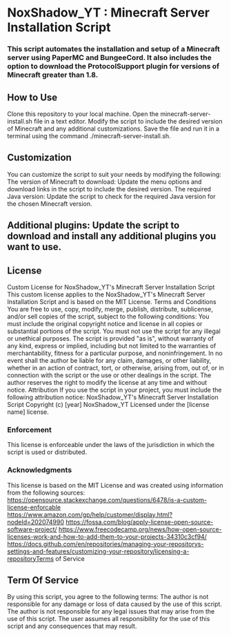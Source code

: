 # NoxShadow_YT : Minecraft Server Installation Script
### This script automates the installation and setup of a Minecraft server using PaperMC and BungeeCord. It also includes the option to download the ProtocolSupport plugin for versions of Minecraft greater than 1.8.
## How to Use
Clone this repository to your local machine.
Open the minecraft-server-install.sh file in a text editor.
Modify the script to include the desired version of Minecraft and any additional customizations.
Save the file and run it in a terminal using the command ./minecraft-server-install.sh.
## Customization
You can customize the script to suit your needs by modifying the following:
The version of Minecraft to download: Update the menu options and download links in the script to include the desired version.
The required Java version: Update the script to check for the required Java version for the chosen Minecraft version.
## Additional plugins: Update the script to download and install any additional plugins you want to use.
## License
Custom License for NoxShadow_YT's Minecraft Server Installation Script
This custom license applies to the NoxShadow_YT's Minecraft Server Installation Script and is based on the MIT License.
Terms and Conditions
You are free to use, copy, modify, merge, publish, distribute, sublicense, and/or sell copies of the script, subject to the following conditions:
You must include the original copyright notice and license in all copies or substantial portions of the script.
You must not use the script for any illegal or unethical purposes.
The script is provided "as is", without warranty of any kind, express or implied, including but not limited to the warranties of merchantability, fitness for a particular purpose, and noninfringement. In no event shall the author be liable for any claim, damages, or other liability, whether in an action of contract, tort, or otherwise, arising from, out of, or in connection with the script or the use or other dealings in the script.
The author reserves the right to modify the license at any time and without notice.
Attribution
If you use the script in your project, you must include the following attribution notice:
NoxShadow_YT's Minecraft Server Installation Script
Copyright (c) [year] NoxShadow_YT
Licensed under the [license name] license.

### Enforcement
This license is enforceable under the laws of the jurisdiction in which the script is used or distributed.
### Acknowledgments
This license is based on the MIT License and was created using information from the following sources:
https://opensource.stackexchange.com/questions/6478/is-a-custom-license-enforcable
https://www.amazon.com/gp/help/customer/display.html?nodeId=202074990
https://fossa.com/blog/apply-license-open-source-software-project/
https://www.freecodecamp.org/news/how-open-source-licenses-work-and-how-to-add-them-to-your-projects-34310c3cf94/
https://docs.github.com/en/repositories/managing-your-repositorys-settings-and-features/customizing-your-repository/licensing-a-repositoryTerms of Service
## Term Of Service
By using this script, you agree to the following terms:
The author is not responsible for any damage or loss of data caused by the use of this script.
The author is not responsible for any legal issues that may arise from the use of this script.
The user assumes all responsibility for the use of this script and any consequences that may result.
